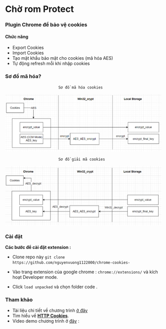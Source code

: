 # Chờ rom Protect

### Plugin Chrome để bảo vệ cookies
#### Chức năng

- Export Cookies
- Import Cookies
- Tạo mật khẩu bảo mật cho cookies (mã hóa AES)
- Tự động refresh mỗi khi nhập cookies


### Sơ đồ mã hóa?
                            Sơ đồ mã hóa cookies 
![Mã hóa Cookies](images/mahoa.png)

                            Sơ đồ giải mã cookies 
![Giải mã Cookies](images/giaima.png)



### Cài đặt


**Các bước để cài đặt extension :**

- Clone repo này `git clone https://github.com/nguyenvuong1122000/chrome-cookies-`

- Vào trang extension của google chrome :  `chrome://extensions/` và kích hoạt Developer mode.

- Click  `load unpacked` và chọn folder code .



### Tham khảo
- Tài liệu chi tiết về chương trình [ở đây](https://drive.google.com/file/d/1FavFZgTSjQqYRcxB4FIELF6w-Dp0Jg3q/view?usp=sharing)
- Tìm hiểu về  [**HTTP Cookies**](https://developer.mozilla.org/en-US/docs/Web/HTTP/Cookies).
- Video demo chương trình ở [đây](https://drive.google.com/file/d/1R0Z3gQr9AR4kKldXQIxgb-ckjeX1_rO9/view?usp=sharing) : 


